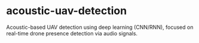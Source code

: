# acoustic-uav-detection
Acoustic-based UAV detection using deep learning (CNN/RNN), focused on real-time drone presence detection via audio signals.
